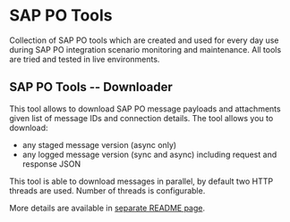 # SAP PO Tools

Collection of SAP PO tools which are created and used for every day use during SAP PO integration scenario monitoring and maintenance. All tools are tried and tested in live environments.

## SAP PO Tools -- Downloader

This tool allows to download SAP PO message payloads and attachments given list of message IDs and connection details. The tool allows you to download:

- any staged message version (async only)
- any logged message version (sync and async) including request and response JSON

This tool is able to download messages in parallel, by default two HTTP threads are used. Number of threads is configurable.

More details are available in [separate README page](https://github.com/platinumICE/sap-po-tools/downloader).
